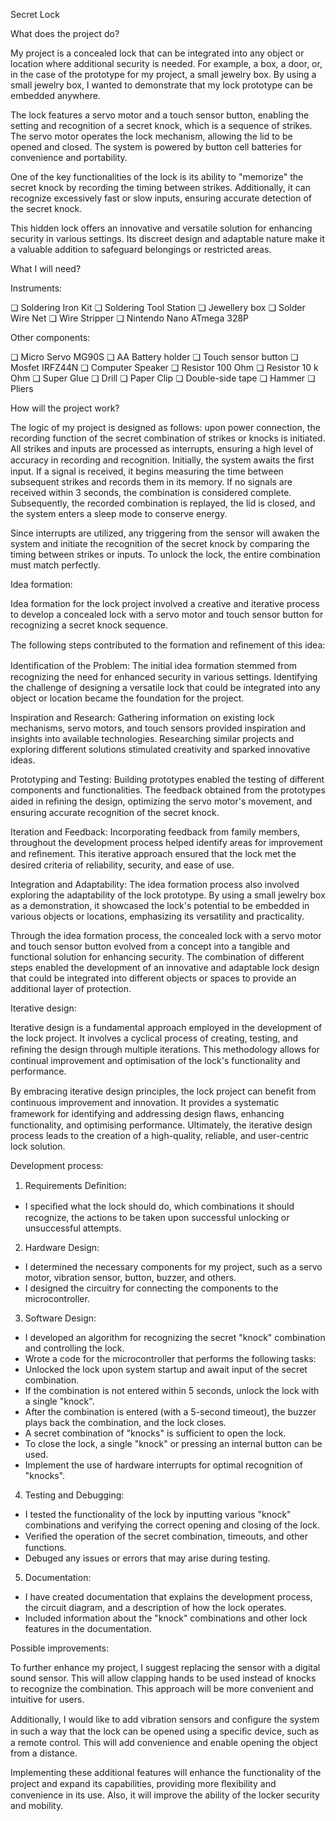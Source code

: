 Secret Lock

What does the project do?

My project is a concealed lock that can be integrated into any object or location where additional security is needed. For example, a box, a door, or, in the case of the prototype for my project, a small jewelry box. By using a small jewelry box, I wanted to demonstrate that my lock prototype can be embedded anywhere.

The lock features a servo motor and a touch sensor button, enabling the setting and recognition of a secret knock, which is a sequence of strikes. The servo motor operates the lock mechanism, allowing the lid to be opened and closed. The system is powered by button cell batteries for convenience and portability.

One of the key functionalities of the lock is its ability to "memorize" the secret knock by recording the timing between strikes. Additionally, it can recognize excessively fast or slow inputs, ensuring accurate detection of the secret knock.

This hidden lock offers an innovative and versatile solution for enhancing security in various settings. Its discreet design and adaptable nature make it a valuable addition to safeguard belongings or restricted areas.



What I will need?

Instruments:

❏ Soldering Iron Kit 
❏ Soldering Tool Station 
❏ Jewellery box 
❏ Solder Wire Net 
❏ Wire Stripper 
❏ Nintendo Nano ATmega 328P

Other components:

❏ Micro Servo MG90S 
❏ AA Battery holder 
❏ Touch sensor button 
❏ Mosfet IRFZ44N 
❏ Computer Speaker 
❏ Resistor 100 Ohm 
❏ Resistor 10 k Ohm
❏ Super Glue 
❏ Drill 
❏ Paper Clip 
❏ Double-side tape 
❏ Hammer 
❏ Pliers



How will the project work?

The logic of my project is designed as follows: upon power connection, the recording function of the secret combination of strikes or knocks is initiated. All strikes and inputs are processed as interrupts, ensuring a high level of accuracy in recording and recognition. Initially, the system awaits the ﬁrst input. If a signal is received, it begins measuring the time between subsequent strikes and records them in its memory. If no signals are received within 3 seconds, the combination is considered complete. Subsequently, the recorded combination is replayed, the lid is closed, and the system enters a sleep mode to conserve energy.

Since interrupts are utilized, any triggering from the sensor will awaken the system and initiate the recognition of the secret knock by comparing the timing between strikes or inputs. To unlock the lock, the entire combination must match perfectly.



Idea formation:

Idea formation for the lock project involved a creative and iterative process to develop a concealed lock with a servo motor and touch sensor button for recognizing a secret knock sequence.

The following steps contributed to the formation and reﬁnement of this idea:

Identiﬁcation of the Problem: The initial idea formation stemmed from recognizing the need for enhanced security in various settings. Identifying the challenge of designing a versatile lock that could be integrated into any object or location became the foundation for the project.

Inspiration and Research: Gathering information on existing lock mechanisms, servo motors, and touch sensors provided inspiration and insights into available technologies. Researching similar projects and exploring different solutions stimulated creativity and sparked innovative ideas.

Prototyping and Testing: Building prototypes enabled the testing of different components and functionalities. The feedback obtained from the prototypes aided in reﬁning the design, optimizing the servo motor's movement, and ensuring accurate recognition of the secret knock.

Iteration and Feedback: Incorporating feedback from family members, throughout the development process helped identify areas for improvement and reﬁnement. This iterative approach ensured that the lock met the desired criteria of reliability, security, and ease of use.

Integration and Adaptability: The idea formation process also involved exploring the adaptability of the lock prototype. By using a small jewelry box as a demonstration, it showcased the lock's potential to be embedded in various objects or locations, emphasizing its versatility and practicality.

Through the idea formation process, the concealed lock with a servo motor and touch sensor button evolved from a concept into a tangible and functional solution for enhancing security. The combination of different steps enabled the development of an innovative and adaptable lock design that could be integrated into different objects or spaces to provide an additional layer of protection.



Iterative design:

Iterative design is a fundamental approach employed in the development of the lock project. It involves a cyclical process of creating, testing, and reﬁning the design through multiple iterations. This methodology allows for continual improvement and optimisation of the lock's functionality and performance.

By embracing iterative design principles, the lock project can beneﬁt from continuous improvement and innovation. It provides a systematic framework for identifying and addressing design ﬂaws, enhancing functionality, and optimising performance. Ultimately, the iterative design process leads to the creation of a high-quality, reliable, and user-centric lock solution.



Development process:

1. Requirements Deﬁnition:
- I speciﬁed what the lock should do, which combinations it should recognize, the actions to be taken upon successful unlocking or unsuccessful attempts.

2. Hardware Design:
- I determined the necessary components for my project, such as a servo motor, vibration sensor, button, buzzer, and others.
- I designed the circuitry for connecting the components to the microcontroller.

3. Software Design:
- I developed an algorithm for recognizing the secret "knock" combination and controlling the lock.
- Wrote a code for the microcontroller that performs the following tasks:
- Unlocked the lock upon system startup and await input of the secret combination.
- If the combination is not entered within 5 seconds, unlock the lock with a single "knock".
- After the combination is entered (with a 5-second timeout), the buzzer plays back the combination, and the lock closes.
- A secret combination of "knocks" is sufficient to open the lock.
- To close the lock, a single "knock" or pressing an internal button can be used.
- Implement the use of hardware interrupts for optimal recognition of "knocks".

4. Testing and Debugging:

- I tested the functionality of the lock by inputting various "knock" combinations and verifying the correct opening and closing of the lock.
- Veriﬁed the operation of the secret combination, timeouts, and other functions.
- Debuged any issues or errors that may arise during testing.

5. Documentation:

- I have created documentation that explains the development process, the circuit diagram, and a description of how the lock operates.
- Included information about the "knock" combinations and other lock features in the documentation.



Possible improvements:

To further enhance my project, I suggest replacing the sensor with a digital sound sensor. This will allow clapping hands to be used instead of knocks to recognize the combination. This approach will be more convenient and intuitive for users.

Additionally, I would like to add vibration sensors and conﬁgure the system in such a way that the lock can be opened using a speciﬁc device, such as a remote control. This will add convenience and enable opening the object from a distance.

Implementing these additional features will enhance the functionality of the project and expand its capabilities, providing more ﬂexibility and convenience in its use. Also, it will improve the ability of the locker security and mobility.
